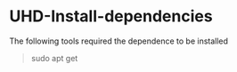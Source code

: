 # UHD-Install-dependencies

The following tools required the dependence to be installed 


> sudo apt get 
